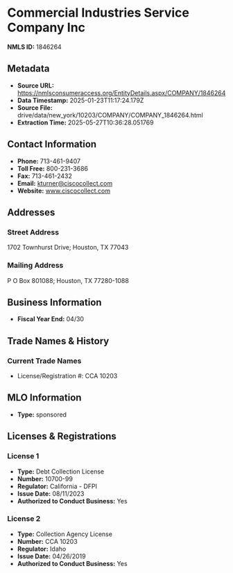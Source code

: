 # Commercial Industries Service Company Inc

**NMLS ID:** 1846264

## Metadata
- **Source URL:** https://nmlsconsumeraccess.org/EntityDetails.aspx/COMPANY/1846264
- **Data Timestamp:** 2025-01-23T11:17:24.179Z
- **Source File:** drive/data/new_york/10203/COMPANY/COMPANY_1846264.html
- **Extraction Time:** 2025-05-27T10:36:28.051769

## Contact Information
- **Phone:** 713-461-9407
- **Toll Free:** 800-231-3686
- **Fax:** 713-461-2432
- **Email:** kturner@ciscocollect.com
- **Website:** www.ciscocollect.com

## Addresses
### Street Address
1702 Townhurst Drive; Houston, TX 77043

### Mailing Address
P O Box 801088; Houston, TX 77280-1088

## Business Information
- **Fiscal Year End:** 04/30

## Trade Names & History
### Current Trade Names
- License/Registration #: CCA 10203

## MLO Information
- **Type:** sponsored

## Licenses & Registrations

### License 1
- **Type:** Debt Collection License
- **Number:** 10700-99
- **Regulator:** California - DFPI
- **Issue Date:** 08/11/2023
- **Authorized to Conduct Business:** Yes

### License 2
- **Type:** Collection Agency License
- **Number:** CCA 10203
- **Regulator:** Idaho
- **Issue Date:** 04/26/2019
- **Authorized to Conduct Business:** Yes
